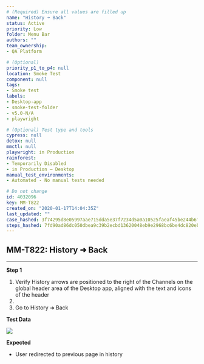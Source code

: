 ```yaml
---
# (Required) Ensure all values are filled up
name: "History ➜ Back"
status: Active
priority: Low
folder: Menu Bar
authors: ""
team_ownership: 
- QA Platform

# (Optional)
priority_p1_to_p4: null
location: Smoke Test
component: null
tags: 
- Smoke test
labels: 
- Desktop-app
- smoke-test-folder
- v5.0-N/A
- playwright

# (Optional) Test type and tools
cypress: null
detox: null
mmctl: null
playwright: in Production
rainforest: 
- Temporarily Disabled
- in Production — Desktop
manual_test_environments: 
- Automated - No manual tests needed

# Do not change
id: 4032096
key: MM-T822
created_on: "2020-01-17T14:04:35Z"
last_updated: ""
case_hashed: 3f74295d8e05997aae715dda5e37f7234d5a0a10525faeaf45be244b6fb5a3a32a7efc252cb98a8cf4f606aa28f55bab
steps_hashed: 7fd90ad86dc050dbea9c39b2ecbd13620048eb9e2968bc6be4dc820eb4629f7a7adc648528ba78ea08308e9851a34f29
---
```


<!-- (Auto-generated) Based on frontmatter's "key" and "name" -->

## MM-T822: History ➜ Back

---

**Step 1**

1. Verify History arrows are positioned to the right of the Channels on the global header area of the Desktop app, aligned with the text and icons of the header
2.
3. Go to History ➜ Back

**Test Data**

![](https://smartbear-tm4j-prod-us-west-2-attachment-rich-text.s3.us-west-2.amazonaws.com/embedded-f3277290f945470c4add5d21ef3dc7ca7b74388fc7152bfb6b99ae58c66a95a8-1651871781690-Screen+Shot+2022-05-06+at+5.13.32+PM.png)

**Expected**

- User redirected to previous page in history
